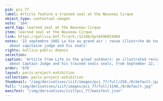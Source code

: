 ```yaml
---
pid: pci_77
label: Article feature a trained seal at the Nouveau Cirque
object_type: contextual-images
note: '164'
word_tag: learned seal at the Nouveau Cirque
item: learned seal at the Nouveau Cirque
link: https://gallica.bnf.fr/ark:/12148/bpt6k96053604
notes: '22 septembre 1901 La Vie au grand air : revue illustr√©e de tous les sports  article
  about capitaine judge and his seals'
rights: Gallica public domain
selection: 
caption: 'Article from Life in the great outdoors: an illustrated review of all sports
  about Captain Judge and his trained seals seals, from September 22, 1901'
order: '076'
layout: paris-project-exhibition
collection: paris-project-exhibition
thumbnail: "/img/derivatives/iiif/images/pci_77/full/250,/0/default.jpg"
full: "/img/derivatives/iiif/images/pci_77/full/1140,/0/default.jpg"
manifest: "/img/derivatives/iiif/pci_77/manifest.json"
---
```

